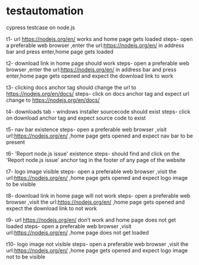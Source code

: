 # testautomation
cypress testcase on node.js 

t1- url  https://nodejs.org/en/ works and home page gets loaded
steps- open a preferable web browser ,enter the url:https://nodejs.org/en/ in address bar and press enter,home page gets loaded

t2- download link in home page should work
steps- open a preferable web browser ,enter the url:https://nodejs.org/en/ in address bar and press enter,home page gets opened and expect the download link to work

t3- clicking docs anchor tag should change the url to https://nodejs.org/en/docs/
steps- click on docs anchor tag and expect url change to https://nodejs.org/en/docs/ 

t4- downloads tab - windows installer sourcecode should exist
steps- click on download anchor tag and expect source code to exist

t5- nav bar existence
steps- open a preferable web browser ,visit url:https://nodejs.org/en/ ,home page gets opened and expect nav bar to be present

t6- 'Report node.js issue' existence
steps- should find and click on the 'Report node.js issue' anchor tag in the footer of any page of the website 

t7- logo image visible
steps- open a preferable web browser ,visit the url:https://nodejs.org/en/  ,home page gets opened and expect logo image to be visible

t8- download link in home page will not work
steps- open a preferable web browser ,visit the url:https://nodejs.org/en/ ,home page gets opened and expect the download link to not work

t9- url  https://nodejs.org/en/ don’t work and home page does not get loaded
steps- open a preferable web browser ,visit url:https://nodejs.org/en/ ,home page does not get loaded

t10- logo image not visible
steps- open a preferable web browser ,visit the url:https://nodejs.org/en/  ,home page gets opened and expect logo image not to be visible
